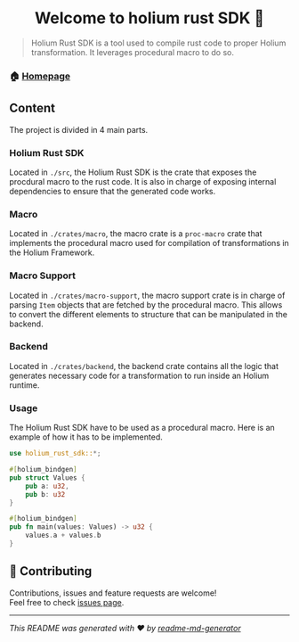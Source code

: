 <h1 align="center">Welcome to holium rust SDK 👋</h1>

> Holium Rust SDK is a tool used to compile rust code to proper Holium transformation. It leverages procedural macro to do so.

### 🏠 [Homepage](https://holium.org/)

## Content

The project is divided in 4 main parts.

### Holium Rust SDK

Located in `./src`, the Holium Rust SDK is the crate that exposes the procdural macro to the rust code. It is also in
charge of exposing internal dependencies to ensure that the generated code works.

### Macro

Located in `./crates/macro`, the macro crate is a `proc-macro` crate that implements the procedural macro
used for compilation of transformations in the Holium Framework.

### Macro Support

Located in `./crates/macro-support`, the macro support crate is in charge of parsing `Item` objects that
are fetched by the procedural macro. This allows to convert the different elements to structure that 
can be manipulated in the backend.

### Backend

Located in `./crates/backend`, the backend crate contains all the logic that generates necessary code for a 
transformation to run inside an Holium runtime.

### Usage

The Holium Rust SDK have to be used as a procedural macro. Here is an example of how it has to be 
implemented.

```rust
use holium_rust_sdk::*;

#[holium_bindgen]
pub struct Values {
    pub a: u32,
    pub b: u32
}

#[holium_bindgen]
pub fn main(values: Values) -> u32 {
    values.a + values.b
}

```

## 🤝 Contributing

Contributions, issues and feature requests are welcome!<br />Feel free to check [issues page](https://github.com/polyphene/holium-rust-sdk/issues).


***
_This README was generated with ❤️ by [readme-md-generator](https://github.com/kefranabg/readme-md-generator)_